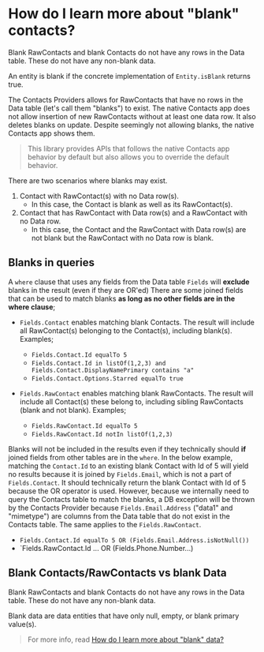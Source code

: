 # How do I learn more about "blank" contacts?

Blank RawContacts and blank Contacts do not have any rows in the Data table. These do not have any 
non-blank data.

An entity is blank if the concrete implementation of `Entity.isBlank` returns true.

The Contacts Providers allows for RawContacts that have no rows in the Data table (let's call them
"blanks") to exist. The native Contacts app does not allow insertion of new RawContacts without at
least one data row. It also deletes blanks on update. Despite seemingly not allowing blanks, the
native Contacts app shows them. 

> This library provides APIs that follows the native Contacts app behavior by default but also 
> allows you to override the default behavior.

There are two scenarios where blanks may exist.

1. Contact with RawContact(s) with no Data row(s).
    - In this case, the Contact is blank as well as its RawContact(s).
2. Contact that has RawContact with Data row(s) and a RawContact with no Data row.
    - In this case, the Contact and the RawContact with Data row(s) are not blank but the RawContact
    with no Data row is blank.

## Blanks in queries

A `where` clause that uses any fields from the Data table `Fields` will **exclude** blanks in the 
result (even if they are OR'ed) There are some joined fields that can be used to match blanks 
**as long as no other fields are in the where clause**;

- `Fields.Contact` enables matching blank Contacts. The result will include all RawContact(s)
  belonging to the Contact(s), including blank(s). Examples;

  - `Fields.Contact.Id equalTo 5`
  - `Fields.Contact.Id in listOf(1,2,3) and Fields.Contact.DisplayNamePrimary contains "a"`
  - `Fields.Contact.Options.Starred equalTo true`

- `Fields.RawContact` enables matching blank RawContacts. The result will include all Contact(s) 
  these belong to, including sibling RawContacts (blank and not blank). Examples;

  - `Fields.RawContact.Id equalTo 5`
  - `Fields.RawContact.Id notIn listOf(1,2,3)`

Blanks will not be included in the results even if they technically should **if** joined fields 
from other tables are in the `where`. In the below example, matching the `Contact.Id` to an 
existing blank Contact with Id of 5 will yield no results because it is joined by `Fields.Email`, 
which is not a part of `Fields.Contact`. It should technically return the blank Contact with Id of 
5 because the OR operator is used. However, because we internally need to query the Contacts table 
to match the blanks, a DB exception will be thrown by the Contacts Provider because 
`Fields.Email.Address` ("data1" and "mimetype") are columns from the Data table that do not exist 
in the Contacts table. The same applies to the `Fields.RawContact`.

- `Fields.Contact.Id equalTo 5 OR (Fields.Email.Address.isNotNull())`
- `Fields.RawContact.Id ... OR (Fields.Phone.Number...)


## Blank Contacts/RawContacts vs blank Data

Blank RawContacts and blank Contacts do not have any rows in the Data table. These do not have any 
non-blank data.

Blank data are data entities that have only null, empty, or blank primary value(s).

> For more info, read [How do I learn more about "blank" data?](/contacts-android/howto/howto-learn-more-about-blank-data.html)
